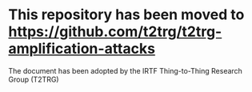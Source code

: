 # This repository has been moved to https://github.com/t2trg/t2trg-amplification-attacks

The document has been adopted by the IRTF Thing-to-Thing Research Group (T2TRG)
